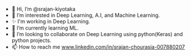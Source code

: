 - 👋 Hi, I’m @srajan-kiyotaka
- 👀 I’m interested in Deep Learning, A.I, and Machine Learning. 
- ✨ I'm working in Deep Learning.
- 🌱 I’m currently learning ML.
- 💞️ I’m looking to collaborate on Deep Learning using python(Keras) and python projects.
- 📫 How to reach me www.linkedin.com/in/srajan-chourasia-007880207

<!---
srajan-kiyotaka/srajan-kiyotaka is a ✨ special ✨ repository because its `README.md` (this file) appears on your GitHub profile.
You can click the Preview link to take a look at your changes.
--->

